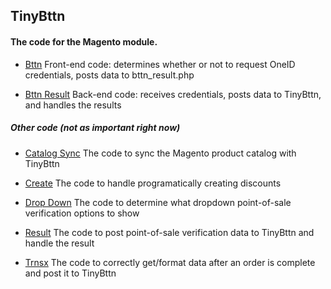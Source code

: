 ## TinyBttn

#### The code for the Magento module.

 - [Bttn](./bttn.php) Front-end code: determines whether or not to request OneID credentials, posts data to bttn_result.php

 - [Bttn Result](./bttn_result.php)	Back-end code: receives credentials, posts data to TinyBttn, and handles the results



##### Other code (not as important right now)



 - [Catalog Sync](./catalog_sync.php)	The code to sync the Magento product catalog with TinyBttn

 - [Create](./create.php)	The code to handle programatically creating discounts

 - [Drop Down](./dropdown.php)	The code to determine what dropdown point-of-sale verification options to show

 - [Result](./result.php)	The code to post point-of-sale verification data to TinyBttn and handle the result

 - [Trnsx](./trnsx.php)	The code to correctly get/format data after an order is complete and post it to TinyBttn